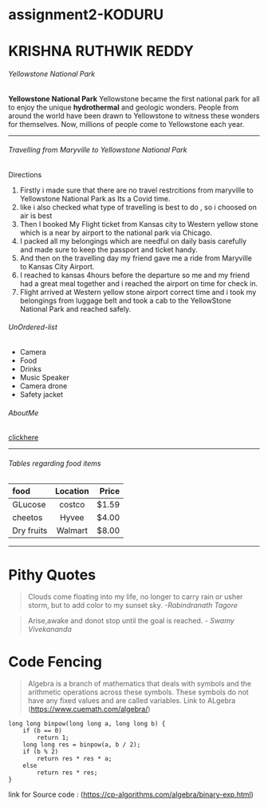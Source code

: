 # assignment2-KODURU
# KRISHNA RUTHWIK REDDY 
###### Yellowstone National Park
**Yellowstone National Park** Yellowstone became the first national park for all to enjoy the unique **hydrothermal** and geologic wonders. People from around the world have been drawn to Yellowstone to witness these wonders for themselves. Now, millions of people come to Yellowstone each year.

***
###### Travelling from Maryville to Yellowstone National Park
Directions 

1. Firstly i made sure that there are no travel restrcitions from maryville to Yellowstone National Park as Its a Covid time.
  1. like i also checked what type of travelling is best to do , so i choosed on air is best
2. Then I booked My Flight ticket from Kansas city to Western yellow stone which is a near by airport to the national park via Chicago.
3. I packed all my belongings which are needful on daily basis carefully and made sure to keep the passport and ticket handy.
4. And then on the travelling day my friend gave me a ride from Maryville to Kansas City Airport.
5. I reached to kansas 4hours before the departure so me and my friend had a great meal together and i reached the airport on time for check in.
6. Flight arrived at Western yellow stone airport correct time and i took my belongings from luggage belt and took a cab to the YellowStone National Park and reached safely.


###### UnOrdered-list 
* Camera
* Food
* Drinks
* Music Speaker
* Camera drone
* Safety jacket

###### AboutMe
[clickhere](https://github.com/KrishnaRuthwik/assignment2-KODURU/blob/616bf829a94ca5e26e648207ebfc9b894f970011/AboutMe.md)


***

###### Tables regarding food items

| food        | Location    |  Price        |
| :---        |    :----:   |          ---: |
| GLucose     |  costco     |  $1.59        |
| cheetos     |  Hyvee      |  $4.00        |   
| Dry fruits  |  Walmart    |  $8.00        |

***

# Pithy Quotes

> Clouds come floating into my life, no longer to carry rain or usher storm, but to add color to my sunset sky. *-Rabindranath Tagore*

> Arise,awake and donot stop until the goal is reached. *- Swamy Vivekananda*

# Code Fencing 

>Algebra is a branch of mathematics that deals with symbols and the arithmetic operations across these symbols. These symbols do not have any fixed values and are called variables. Link to ALgebra (https://www.cuemath.com/algebra/)

```
long long binpow(long long a, long long b) {
    if (b == 0)
        return 1;
    long long res = binpow(a, b / 2);
    if (b % 2)
        return res * res * a;
    else
        return res * res;
}

```

link for Source code : (https://cp-algorithms.com/algebra/binary-exp.html)